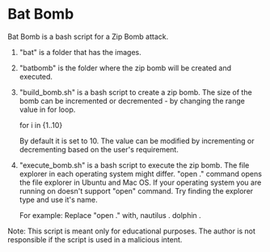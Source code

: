 # Bat Bomb

Bat Bomb is a bash script for a Zip Bomb attack. 

1. "bat" is a folder that has the images.
2. "batbomb" is the folder where the zip bomb will be created and executed.
3. "build_bomb.sh" is a bash script to create a zip bomb. 
   The size of the bomb can be incremented or decremented - by changing the range value in for loop.
   
   for i in {1..10}
   
   By default it is set to 10. The value can be modified by incrementing or decrementing based on the user's requirement.

4. "execute_bomb.sh" is a bash script to execute the zip bomb.
   The file explorer in each operating system might differ. "open ." command opens the file explorer in Ubuntu and Mac OS.
   If your operating system you are running on doesn't support "open" command.
   Try finding the explorer type and use it's name.
   
   For example:
   Replace "open ." with,
   nautilus .
   dolphin .

Note: This script is meant only for educational purposes. The author is not responsible if the script is used in a malicious intent.
